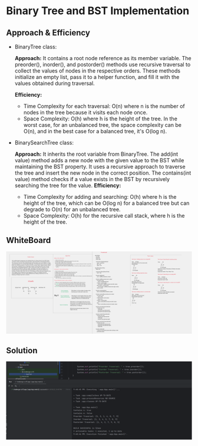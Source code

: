 # Binary Tree and BST Implementation


## Approach & Efficiency

- BinaryTree class:

  **Approach:**
  It contains a root node reference as its member variable.
  The preorder(), inorder(), and postorder() methods use recursive traversal to collect the values of nodes in the 
  respective orders. These methods initialize an empty list, pass it to a helper function, and fill it with the values obtained during traversal.
  
  **Efficiency:**
  - Time Complexity for each traversal: O(n) where n is the number of nodes in the tree because it visits each node once.
  - Space Complexity: O(h) where h is the height of the tree. In the worst case, for an unbalanced tree, the space 
    complexity can be O(n), and in the best case for a balanced tree, it's O(log n).


- BinarySearchTree class:

  **Approach:**
  It inherits the root variable from BinaryTree.
  The add(int value) method adds a new node with the given value to the BST while maintaining the BST property. 
  It uses a recursive approach to traverse the tree and insert the new node in the correct position.
  The contains(int value) method checks if a value exists in the BST by recursively searching the tree for the value.
  **Efficiency:**
  - Time Complexity for adding and searching: O(h) where h is the height of the tree, which can be O(log n) for 
    a balanced tree but can degrade to O(n) for an unbalanced tree.
  - Space Complexity: O(h) for the recursive call stack, where h is the height of the tree.


## WhiteBoard

![Whiteboard](app/src/test/resources/cc15whiteboard.png)

## Solution
![Output](app/src/test/resources/cc15solution.png)